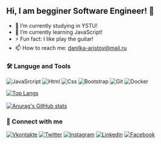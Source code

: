 ## Hi, I am begginer Software Engineer! 👋

- 🔭 I’m currently studying in YSTU!
- 🌱 I’m currently learning JavaScript!
- ⚡ Fun fact: I like play the guitar!
- 📫 How to reach me: danilka-aristov@mail.ru

### 🛠️ Languge and Tools
![JavaSrcript](https://img.shields.io/badge/-JavaScript-202020?style=for-the-badge&logo=JavaScript&logoColor=E9D54D)
![Html](https://img.shields.io/badge/-HTML-090909?style=for-the-badge&logo=data:https://nublimr.github.io/img/Language/html5.png)
![Css](https://img.shields.io/badge/-CSS-090909?style=for-the-badge&logo=Css)
![Bootstrap](https://img.shields.io/badge/-Bootstrap-090909?style=for-the-badge&logo=Bootstrap)
![Git](https://img.shields.io/badge/-Git-090909?style=for-the-badge&logo=Git)
![Docker](https://img.shields.io/badge/-Docker-090909?style=for-the-badge&logo=Docker)

[![Top Langs](https://github-readme-stats.vercel.app/api/top-langs/?username=Daniel-Aristov&layout=compact&theme=dark)](https://github.com/Daniel-Aristov?tab=repositories)<br>
<br>[![Anurag's GitHub stats](https://github-readme-stats.vercel.app/api?username=Daniel-Aristov&show_icons=true&theme=dark)](https://github.com/Daniel-Aristov?tab=repositories)<br>

### 🔗 Connect with me
[![Vkontakte](https://img.shields.io/badge/-vkontakte-090909?style=for-the-badge&logo=Vk)](https://vk.com/daniilka_aristov)
[![Twitter](https://img.shields.io/badge/-twitter-090909?style=for-the-badge&logo=Twitter)](https://twitter.com/Daniel_Aristov2)
[![Instagram](https://img.shields.io/badge/-Instagram-090909?style=for-the-badge&logo=Instagram)](https://www.instagram.com/daniil_aristov/)
[![Linkedin](https://img.shields.io/badge/-Linkedin-090909?style=for-the-badge&logo=Linkedin)](https://www.linkedin.com/in/daniil-aristov/)
[![Facebook](https://img.shields.io/badge/-Facebook-090909?style=for-the-badge&logo=Facebook)](https://www.facebook.com/DanielAri2002)
